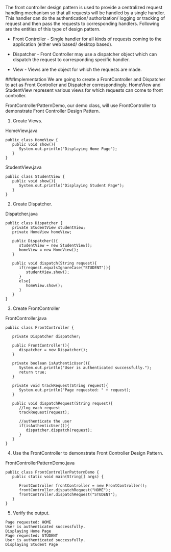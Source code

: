The front controller design pattern is used to provide a centralized request handling mechanism so that all requests will be handled by a single handler. This handler can do the authentication/ authorization/ logging or tracking of request and then pass the requests to corresponding handlers. Following are the entities of this type of design pattern.

- Front Controller - Single handler for all kinds of requests coming to the application (either web based/ desktop based).

- Dispatcher - Front Controller may use a dispatcher object which can dispatch the request to corresponding specific handler.

- View - Views are the object for which the requests are made.

###Implementation
We are going to create a FrontController and Dispatcher to act as Front Controller and Dispatcher correspondingly. HomeView and StudentView represent various views for which requests can come to front controller.

FrontControllerPatternDemo, our demo class, will use FrontController to demonstrate Front Controller Design Pattern.

1. Create Views.

HomeView.java
```
public class HomeView {
   public void show(){
      System.out.println("Displaying Home Page");
   }
}
```
StudentView.java
```
public class StudentView {
   public void show(){
      System.out.println("Displaying Student Page");
   }
}
```
2. Create Dispatcher.

Dispatcher.java
```
public class Dispatcher {
   private StudentView studentView;
   private HomeView homeView;
   
   public Dispatcher(){
      studentView = new StudentView();
      homeView = new HomeView();
   }

   public void dispatch(String request){
      if(request.equalsIgnoreCase("STUDENT")){
         studentView.show();
      }
      else{
         homeView.show();
      }	
   }
}
```

3. Create FrontController

FrontController.java
```
public class FrontController {
	
   private Dispatcher dispatcher;

   public FrontController(){
      dispatcher = new Dispatcher();
   }

   private boolean isAuthenticUser(){
      System.out.println("User is authenticated successfully.");
      return true;
   }

   private void trackRequest(String request){
      System.out.println("Page requested: " + request);
   }

   public void dispatchRequest(String request){
      //log each request
      trackRequest(request);
      
      //authenticate the user
      if(isAuthenticUser()){
         dispatcher.dispatch(request);
      }	
   }
}
```
4. Use the FrontController to demonstrate Front Controller Design Pattern.

FrontControllerPatternDemo.java
```
public class FrontControllerPatternDemo {
   public static void main(String[] args) {
   
      FrontController frontController = new FrontController();
      frontController.dispatchRequest("HOME");
      frontController.dispatchRequest("STUDENT");
   }
}
```
5. Verify the output.
```
Page requested: HOME
User is authenticated successfully.
Displaying Home Page
Page requested: STUDENT
User is authenticated successfully.
Displaying Student Page
```